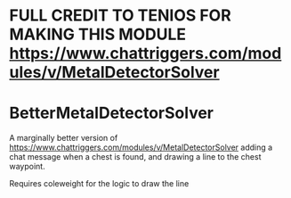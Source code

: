# FULL CREDIT TO TENIOS FOR MAKING THIS MODULE https://www.chattriggers.com/modules/v/MetalDetectorSolver

# BetterMetalDetectorSolver
A marginally better version of https://www.chattriggers.com/modules/v/MetalDetectorSolver adding a chat message when a chest is found, and drawing a line to the chest waypoint. 

Requires coleweight for the logic to draw the line
